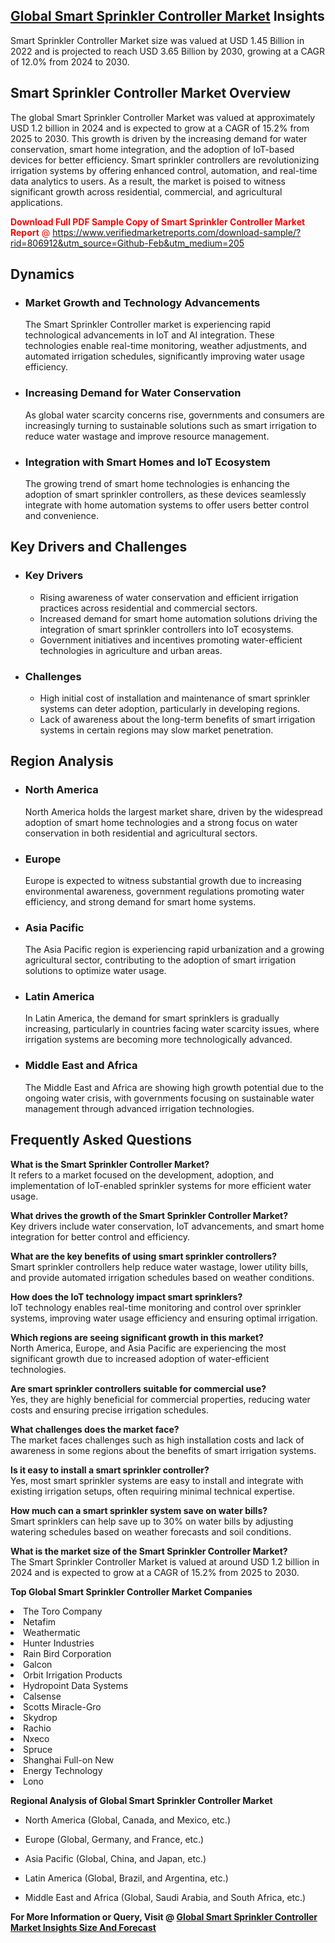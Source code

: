 <h2><a href="https://www.verifiedmarketreports.com/download-sample/?rid=806912&amp;utm_source=Github&amp;utm_medium=205" target="_blank">Global Smart Sprinkler Controller Market</a> Insights</h2><p>Smart Sprinkler Controller Market size was valued at USD 1.45 Billion in 2022 and is projected to reach USD 3.65 Billion by 2030, growing at a CAGR of 12.0% from 2024 to 2030.</p><p> <h2>Smart Sprinkler Controller Market Overview</h2> <p>The global Smart Sprinkler Controller Market was valued at approximately USD 1.2 billion in 2024 and is expected to grow at a CAGR of 15.2% from 2025 to 2030. This growth is driven by the increasing demand for water conservation, smart home integration, and the adoption of IoT-based devices for better efficiency. Smart sprinkler controllers are revolutionizing irrigation systems by offering enhanced control, automation, and real-time data analytics to users. As a result, the market is poised to witness significant growth across residential, commercial, and agricultural applications.</p> <p><p><span class=""><span style="color: #ff0000;"><strong>Download Full PDF Sample Copy of Smart Sprinkler Controller Market Report</strong> @ </span><a href="https://www.verifiedmarketreports.com/download-sample/?rid=806912&amp;utm_source=Github-Feb&amp;utm_medium=205" target="_blank">https://www.verifiedmarketreports.com/download-sample/?rid=806912&amp;utm_source=Github-Feb&amp;utm_medium=205</a></span></p></p> <h2>Dynamics</h2> <ul> <li><h3>Market Growth and Technology Advancements</h3> The Smart Sprinkler Controller market is experiencing rapid technological advancements in IoT and AI integration. These technologies enable real-time monitoring, weather adjustments, and automated irrigation schedules, significantly improving water usage efficiency.</li> <li><h3>Increasing Demand for Water Conservation</h3> As global water scarcity concerns rise, governments and consumers are increasingly turning to sustainable solutions such as smart irrigation to reduce water wastage and improve resource management.</li> <li><h3>Integration with Smart Homes and IoT Ecosystem</h3> The growing trend of smart home technologies is enhancing the adoption of smart sprinkler controllers, as these devices seamlessly integrate with home automation systems to offer users better control and convenience.</li> </ul> <h2>Key Drivers and Challenges</h2> <ul> <li><h3>Key Drivers</h3> <ul> <li>Rising awareness of water conservation and efficient irrigation practices across residential and commercial sectors.</li> <li>Increased demand for smart home automation solutions driving the integration of smart sprinkler controllers into IoT ecosystems.</li> <li>Government initiatives and incentives promoting water-efficient technologies in agriculture and urban areas.</li> </ul> </li> <li><h3>Challenges</h3> <ul> <li>High initial cost of installation and maintenance of smart sprinkler systems can deter adoption, particularly in developing regions.</li> <li>Lack of awareness about the long-term benefits of smart irrigation systems in certain regions may slow market penetration.</li> </ul> </li> </ul> <h2>Region Analysis</h2> <ul> <li><h3>North America</h3> North America holds the largest market share, driven by the widespread adoption of smart home technologies and a strong focus on water conservation in both residential and agricultural sectors.</li> <li><h3>Europe</h3> Europe is expected to witness substantial growth due to increasing environmental awareness, government regulations promoting water efficiency, and strong demand for smart home systems.</li> <li><h3>Asia Pacific</h3> The Asia Pacific region is experiencing rapid urbanization and a growing agricultural sector, contributing to the adoption of smart irrigation solutions to optimize water usage.</li> <li><h3>Latin America</h3> In Latin America, the demand for smart sprinklers is gradually increasing, particularly in countries facing water scarcity issues, where irrigation systems are becoming more technologically advanced.</li> <li><h3>Middle East and Africa</h3> The Middle East and Africa are showing high growth potential due to the ongoing water crisis, with governments focusing on sustainable water management through advanced irrigation technologies.</li> </ul> <h2>Frequently Asked Questions</h2> <p><b>What is the Smart Sprinkler Controller Market?</b><br>It refers to a market focused on the development, adoption, and implementation of IoT-enabled sprinkler systems for more efficient water usage.</p> <p><b>What drives the growth of the Smart Sprinkler Controller Market?</b><br>Key drivers include water conservation, IoT advancements, and smart home integration for better control and efficiency.</p> <p><b>What are the key benefits of using smart sprinkler controllers?</b><br>Smart sprinkler controllers help reduce water wastage, lower utility bills, and provide automated irrigation schedules based on weather conditions.</p> <p><b>How does the IoT technology impact smart sprinklers?</b><br>IoT technology enables real-time monitoring and control over sprinkler systems, improving water usage efficiency and ensuring optimal irrigation.</p> <p><b>Which regions are seeing significant growth in this market?</b><br>North America, Europe, and Asia Pacific are experiencing the most significant growth due to increased adoption of water-efficient technologies.</p> <p><b>Are smart sprinkler controllers suitable for commercial use?</b><br>Yes, they are highly beneficial for commercial properties, reducing water costs and ensuring precise irrigation schedules.</p> <p><b>What challenges does the market face?</b><br>The market faces challenges such as high installation costs and lack of awareness in some regions about the benefits of smart irrigation systems.</p> <p><b>Is it easy to install a smart sprinkler controller?</b><br>Yes, most smart sprinkler systems are easy to install and integrate with existing irrigation setups, often requiring minimal technical expertise.</p> <p><b>How much can a smart sprinkler system save on water bills?</b><br>Smart sprinklers can help save up to 30% on water bills by adjusting watering schedules based on weather forecasts and soil conditions.</p> <p><b>What is the market size of the Smart Sprinkler Controller Market?</b><br>The Smart Sprinkler Controller Market is valued at around USD 1.2 billion in 2024 and is expected to grow at a CAGR of 15.2% from 2025 to 2030.</p> </p><p><strong>Top Global Smart Sprinkler Controller Market Companies</strong></p><div data-test-id=""><p><li> The Toro Company</li><li> Netafim</li><li> Weathermatic</li><li> Hunter Industries</li><li> Rain Bird Corporation</li><li> Galcon</li><li> Orbit Irrigation Products</li><li> Hydropoint Data Systems</li><li> Calsense</li><li> Scotts Miracle-Gro</li><li> Skydrop</li><li> Rachio</li><li> Nxeco</li><li> Spruce</li><li> Shanghai Full-on New</li><li> Energy Technology</li><li> Lono</li></p><div><strong>Regional Analysis of&nbsp;Global Smart Sprinkler Controller Market</strong></div><ul><li dir="ltr"><p dir="ltr">North America&nbsp;(Global, Canada, and Mexico, etc.)</p></li><li dir="ltr"><p dir="ltr">Europe (Global, Germany, and France, etc.)</p></li><li dir="ltr"><p dir="ltr">Asia Pacific&nbsp;(Global, China, and Japan, etc.)</p></li><li dir="ltr"><p dir="ltr">Latin America&nbsp;(Global, Brazil, and Argentina, etc.)</p></li><li dir="ltr">Middle East and Africa&nbsp;(Global, Saudi Arabia, and South Africa, etc.)</li></ul><p><strong>For More Information or Query, Visit @&nbsp;</strong><strong><a href="https://www.verifiedmarketreports.com/product/smart-sprinkler-controller-market/?utm_source=Github&amp;utm_medium=205" target="_blank">Global Smart Sprinkler Controller Market Insights Size And Forecast</a></strong></p></div>
